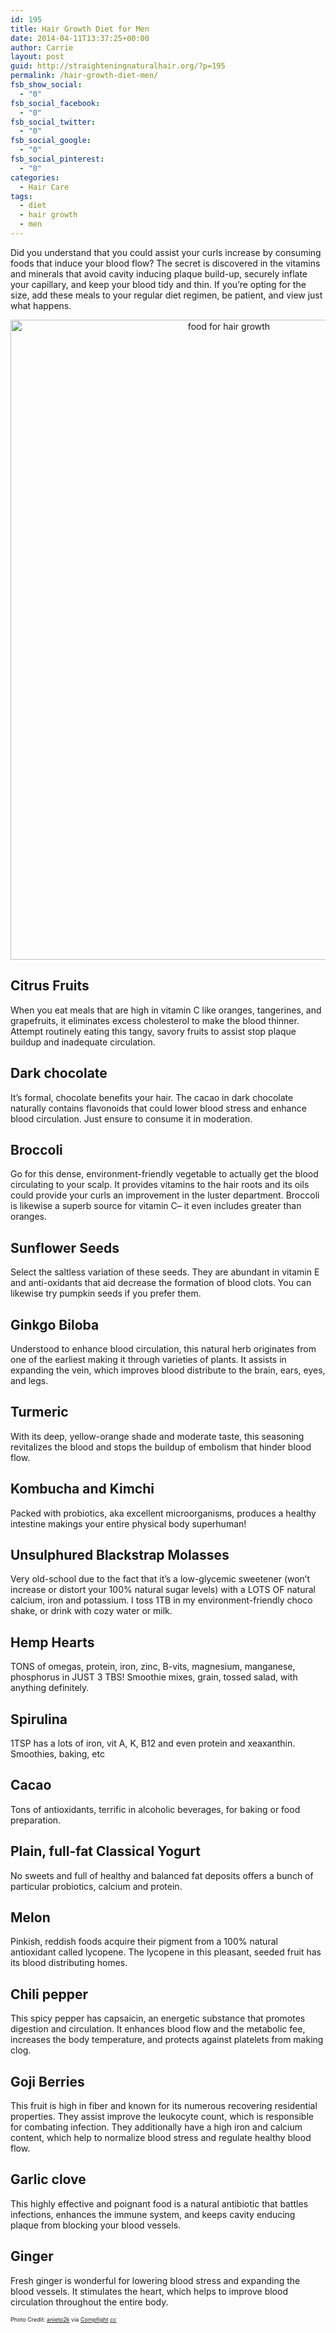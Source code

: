 ```yaml
---
id: 195
title: Hair Growth Diet for Men
date: 2014-04-11T13:37:25+00:00
author: Carrie
layout: post
guid: http://straighteningnaturalhair.org/?p=195
permalink: /hair-growth-diet-men/
fsb_show_social:
  - "0"
fsb_social_facebook:
  - "0"
fsb_social_twitter:
  - "0"
fsb_social_google:
  - "0"
fsb_social_pinterest:
  - "0"
categories:
  - Hair Care
tags:
  - diet
  - hair growth
  - men
---
```

Did you understand that you could assist your curls increase by consuming foods that induce your blood flow? The secret is discovered in the vitamins and minerals that avoid cavity inducing plaque build-up, securely inflate your capillary, and keep your blood tidy and thin. If you&#8217;re opting for the size, add these meals to your regular diet regimen, be patient, and view just what happens.

<p style="text-align: center;">
  <img class="size-full wp-image-197 aligncenter" alt="food for hair growth" src="http://straighteningnaturalhair.org/wp-content/uploads/2014/04/5891370081_fda41b1020_b.jpg" width="683" height="1024" srcset="http://straighteningnaturalhair.org/wp-content/uploads/2014/04/5891370081_fda41b1020_b.jpg 683w, http://straighteningnaturalhair.org/wp-content/uploads/2014/04/5891370081_fda41b1020_b-200x300.jpg 200w" sizes="(max-width: 683px) 100vw, 683px" />
</p>

## Citrus Fruits

When you eat meals that are high in vitamin C like oranges, tangerines, and grapefruits, it eliminates excess cholesterol to make the blood thinner. Attempt routinely eating this tangy, savory fruits to assist stop plaque buildup and inadequate circulation.

## Dark chocolate

It&#8217;s formal, chocolate benefits your hair. The cacao in dark chocolate naturally contains flavonoids that could lower blood stress and enhance blood circulation. Just ensure to consume it in moderation.

## Broccoli

Go for this dense, environment-friendly vegetable to actually get the blood circulating to your scalp. It provides vitamins to the hair roots and its oils could provide your curls an improvement in the luster department. Broccoli is likewise a superb source for vitamin C&#8211; it even includes greater than oranges.

## Sunflower Seeds

Select the saltless variation of these seeds. They are abundant in vitamin E and anti-oxidants that aid decrease the formation of blood clots. You can likewise try pumpkin seeds if you prefer them.

## Ginkgo Biloba

Understood to enhance blood circulation, this natural herb originates from one of the earliest making it through varieties of plants. It assists in expanding the vein, which improves blood distribute to the brain, ears, eyes, and legs.

## Turmeric

With its deep, yellow-orange shade and moderate taste, this seasoning revitalizes the blood and stops the buildup of embolism that hinder blood flow.

## Kombucha and Kimchi

Packed with probiotics, aka excellent microorganisms, produces a healthy intestine makings your entire physical body superhuman!

## Unsulphured Blackstrap Molasses

Very old-school due to the fact that it&#8217;s a low-glycemic sweetener (won&#8217;t increase or distort your 100% natural sugar levels) with a LOTS OF natural calcium, iron and potassium. I toss 1TB in my environment-friendly choco shake, or drink with cozy water or milk.

## Hemp Hearts

TONS of omegas, protein, iron, zinc, B-vits, magnesium, manganese, phosphorus in JUST 3 TBS! Smoothie mixes, grain, tossed salad, with anything definitely.

## Spirulina

1TSP has a lots of iron, vit A, K, B12 and even protein and xeaxanthin. Smoothies, baking, etc

## Cacao

Tons of antioxidants, terrific in alcoholic beverages, for baking or food preparation.

## Plain, full-fat Classical Yogurt

No sweets and full of healthy and balanced fat deposits offers a bunch of particular probiotics, calcium and protein.

## Melon

Pinkish, reddish foods acquire their pigment from a 100% natural antioxidant called lycopene. The lycopene in this pleasant, seeded fruit has its blood distributing homes.

## Chili pepper

This spicy pepper has capsaicin, an energetic substance that promotes digestion and circulation. It enhances blood flow and the metabolic fee, increases the body temperature, and protects against platelets from making clog.

## Goji Berries

This fruit is high in fiber and known for its numerous recovering residential properties. They assist improve the leukocyte count, which is responsible for combating infection. They additionally have a high iron and calcium content, which help to normalize blood stress and regulate healthy blood flow.

## Garlic clove

This highly effective and poignant food is a natural antibiotic that battles infections, enhances the immune system, and keeps cavity enducing plaque from blocking your blood vessels.

## Ginger

Fresh ginger is wonderful for lowering blood stress and expanding the blood vessels. It stimulates the heart, which helps to improve blood circulation throughout the entire body.

<span style="font-size: xx-small;">Photo Credit: <a href="http://www.flickr.com/photos/49703021@N00/5891370081/">anieto2k</a> via <a href="http://compfight.com">Compfight</a> <a href="https://creativecommons.org/licenses/by-sa/2.0/">cc</a></span>